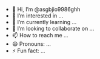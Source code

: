 - 👋 Hi, I’m @asgbjio9986ghh
- 👀 I’m interested in ...
- 🌱 I’m currently learning ...
- 💞️ I’m looking to collaborate on ...
- 📫 How to reach me ...
- 😄 Pronouns: ...
- ⚡ Fun fact: ...

<!---
asgbjio9986ghh/asgbjio9986ghh is a ✨ special ✨ repository because its `README.md` (this file) appears on your GitHub profile.
You can click the Preview link to take a look at your changes.
--->
